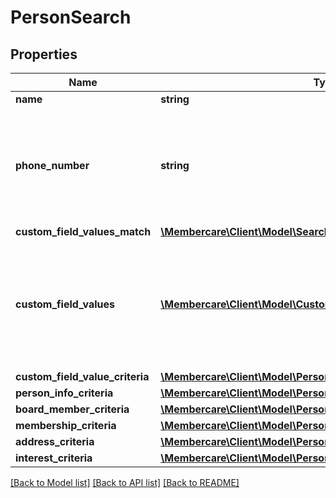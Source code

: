 # PersonSearch

## Properties
Name | Type | Description | Notes
------------ | ------------- | ------------- | -------------
**name** | **string** |  | [optional] 
**phone_number** | **string** | Use this to search for any phone number attached to a person (spaces and + will be ignored) | [optional] 
**custom_field_values_match** | [**\Membercare\Client\Model\SearchBooleanType**](SearchBooleanType.md) |  | [optional] 
**custom_field_values** | [**\Membercare\Client\Model\CustomFieldValueSearch[]**](CustomFieldValueSearch.md) | A list of customfield values to match the persons custom fields. Please provide Type.Identifier and Value | [optional] 
**custom_field_value_criteria** | [**\Membercare\Client\Model\PersonSearchCustomFieldValueCriteria**](PersonSearchCustomFieldValueCriteria.md) |  | [optional] 
**person_info_criteria** | [**\Membercare\Client\Model\PersonSearchPersonInfoCriteria**](PersonSearchPersonInfoCriteria.md) |  | [optional] 
**board_member_criteria** | [**\Membercare\Client\Model\PersonSearchBoardMemberCriteria**](PersonSearchBoardMemberCriteria.md) |  | [optional] 
**membership_criteria** | [**\Membercare\Client\Model\PersonSearchMembershipCriteria**](PersonSearchMembershipCriteria.md) |  | [optional] 
**address_criteria** | [**\Membercare\Client\Model\PersonSearchAddressCriteria**](PersonSearchAddressCriteria.md) |  | [optional] 
**interest_criteria** | [**\Membercare\Client\Model\PersonSearchInterestCriteria**](PersonSearchInterestCriteria.md) |  | [optional] 

[[Back to Model list]](../../README.md#documentation-for-models) [[Back to API list]](../../README.md#documentation-for-api-endpoints) [[Back to README]](../../README.md)

